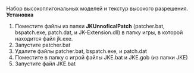 Набор высокоплигональных моделей и текстур высокого разрешения.  
**Установка**

1.  Поместите файлы из папки **JKUnnoficalPatch** (patcher.bat, bspatch.exe, patch.dat, и JK-Extension.dll) в папку игры, в которой находится файл jk.exe.
2.  Запустите patcher.bat
3.  Удалите файлы patcher.bat, bspatch.exe, и patch.dat
4.  Поместите в папку с игрой файлы JKE.bat и JKE.gob (из папки JKE)
5.  Запустите файл JKE.bat